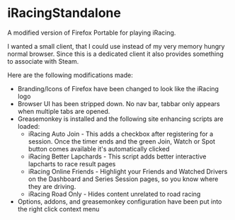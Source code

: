 iRacingStandalone
=================

A modified version of Firefox Portable for playing iRacing.

I wanted a small client, that I could use instead of my very memory hungry normal browser. Since this is a dedicated client it also provides something to associate with Steam.

Here are the following modifications made:
- Branding/Icons of Firefox have been changed to look like the iRacing logo
- Browser UI has been stripped down. No nav bar, tabbar only appears when multiple tabs are opened.
- Greasemonkey is installed and the following site enhancing scripts are loaded:
	- iRacing Auto Join - This adds a checkbox after registering for a session. Once the timer ends and the green Join, Watch or Spot button comes available it's automatically clicked
	- iRacing Better Lapchards - This script adds better interactive lapcharts to race result pages
	- iRacing Online Friends - Highlight your Friends and Watched Drivers on the Dashboard and Series Session pages, so you know where they are driving.
	- iRacing Road Only - Hides content unrelated to road racing
- Options, addons, and greasemonkey configuration have been put into the right click context menu
